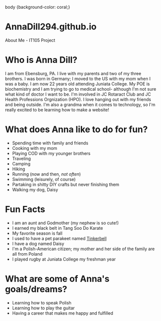body {background-color: coral;}
# AnnaDill294.github.io
About Me - IT105 Project

# Who is Anna Dill?
I am from Ebensburg, PA. I live with my parents and two of my three brothers. I was born in Germany; I moved to the US with my mom when I was a baby. I am now 22 years old attending Juniata College. My POE is biochemistry and I am trying to go to medical school- although I'm not sure what kind of doctor I want to be. I'm involved in JC Rotaract Club and JC Health Professions Orgnization (HPO). I love hanging out with my friends and being outside. I'm also a grandma when it comes to technology, so I'm really excited to be learning how to make a website!

# What does Anna like to do for fun?
* Spending time with family and friends
* Cooking with my mom
* Playing COD with my younger brothers
* Traveling
* Camping
* Hiking
* Running (now and then, _not often_)
* Swimming (leisurely, of course)
* Partaking in shitty DIY crafts but never finishing them
* Walking my dog, Daisy

# Fun Facts
* I am an aunt and Godmother (my nephew is so cute!)
* I earned my black belt in Tang Soo Do Karate
* My favorite season is fall
* I used to have a pet parakeet named [Tinkerbell](https://www.istockphoto.com/photo/blue-budgie-gm615985266-107029537)
* I have a dog named Daisy
* I'm a Polish-American citizen; my mother and her side of the family are all from Poland
* I played rugby at Juniata College my freshman year


# What are some of Anna's goals/dreams?
* Learning how to speak Polish
* Learning how to play the guitar
* Having a career that makes me happy and fulfilled

